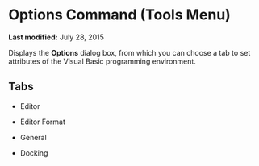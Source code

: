 
# Options Command (Tools Menu)

 **Last modified:** July 28, 2015

Displays the  **Options** dialog box, from which you can choose a tab to set attributes of the Visual Basic programming environment.

## Tabs




- Editor
    
- Editor Format
    
- General
    
- Docking
    


